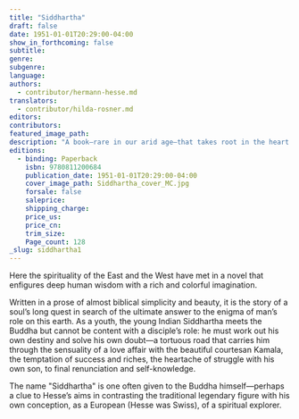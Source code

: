 ```yaml
---
title: "Siddhartha"
draft: false
date: 1951-01-01T20:29:00-04:00
show_in_forthcoming: false
subtitle:
genre:
subgenre:
language:
authors:
  - contributor/hermann-hesse.md
translators:
  - contributor/hilda-rosner.md
editors:
contributors:
featured_image_path:
description: "A book—rare in our arid age—that takes root in the heart and grows there for a lifetime. "
editions:
  - binding: Paperback
    isbn: 9780811200684
    publication_date: 1951-01-01T20:29:00-04:00
    cover_image_path: Siddhartha_cover_MC.jpg
    forsale: false
    saleprice:
    shipping_charge:
    price_us:
    price_cn:
    trim_size:
    Page_count: 128
_slug: siddhartha1
---
```


Here the spirituality of the East and the West have met in a novel that enfigures deep human wisdom with a rich and colorful imagination.

Written in a prose of almost biblical simplicity and beauty, it is the story of a soul’s long quest in search of the ultimate answer to the enigma of man’s role on this earth. As a youth, the young Indian Siddhartha meets the Buddha but cannot be content with a disciple’s role: he must work out his own destiny and solve his own doubt—a tortuous road that carries him through the sensuality of a love affair with the beautiful courtesan Kamala, the temptation of success and riches, the heartache of struggle with his own son, to final renunciation and self-knowledge.

The name "Siddhartha" is one often given to the Buddha himself—perhaps a clue to Hesse’s aims in contrasting the traditional legendary figure with his own conception, as a European (Hesse was Swiss), of a spiritual explorer.

